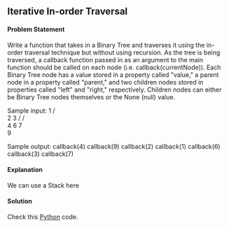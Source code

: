 ## Iterative In-order Traversal

#### Problem Statement


Write a function that takes in a Binary Tree and traverses it using the in-order traversal technique but without using recursion. As the tree is being traversed, a
callback function passed in as an argument to the main function should be called on each node (i.e. callback(currentNode)). Each Binary Tree node has a value
stored in a property called "value," a parent node in a property called "parent," and two children nodes stored in properties called "left" and "right," respectively.
Children nodes can either be Binary Tree nodes themselves or the None (null) value.

Sample input:
            1
           / \
          2   3
         /   / \
        4   6   7
         \
          9
          
Sample output:
callback(4)
callback(9)
callback(2)
callback(1)
callback(6)
callback(3)
callback(7)



#### Explanation

We can use a Stack here


#### Solution

Check this [Python](../python/Iterative_In-order_Traversal.py) code.

